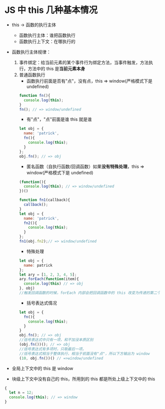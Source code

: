 # JS 中 this 几种基本情况

+ this -> 函数的执行主体
    + 函数执行主体：谁把函数执行
    + 函数执行上下文：在哪执行的

+ 函数执行主体规律：
    1. 事件绑定：给当前元素的某个事件行为绑定方法，当事件触发，方法执行，方法中的 this 是**当前元素本身**
    2. 普通函数执行
        + 函数执行前面是否有"点"，没有点，this => window(严格模式下是 undefined)
        ```javascript
        function fn(){
          console.log(this);
        }
        fn(); // => window/undefined
        ```
        + 有"点"，"点"前面是谁 this 就是谁
        ```javascript
        let obj = {
          name: 'patrick',
          fn(){
            console.log(this);
          }
        };
        obj.fn(); // => obj
        ```
        + 匿名函数（自执行函数/回调函数）如果**没有特殊处理**，this => window(严格模式下是 undefined)
        ```javascript
        (function(){
          console.log(this); // => window/undefined
        })()
        ```
        ```javascript
        function fn1(callback){
          callback();
        }
        let obj = {
          name: 'patrick',
          fn2(){
            console.log(this);
          }
        };
        fn1(obj.fn2);// => window/undefined
        ```
        + 特殊处理
        ```javascript
        let obj = {
          name: patrick
        };
        let ary = [1, 2, 3, 4, 5];
        ary.forEach(function(item){
          console.log(this) // => obj
        }, obj)
        //触发回调函数的时候，forEach 内部会把回调函数中的 this 改变为传递的第二个参数（obj）
        ```
        + 括号表达式情况
        ```javascript
        let obj = {
          fn(){
            console.log(this);
          }
        }
        obj.fn(); // => obj
        //括号表达式中只有一项，和不加没本质区别
        (obj.fn())(); // => obj
        //括号表达式有多项时，只取最后一项。
        //括号表达式相当于整体执行，相当于前面没有"点"，所以下方输出为 window
        (10, obj.fn())() // =>window/undefined
        ```

+ 全局上下文中的 this 是 window
+ 块级上下文中没有自己的 this，所用到的 this 都是所处上级上下文中的 this
```javascript
{
  let n = 12;
  console.log(this); // => window
}
```